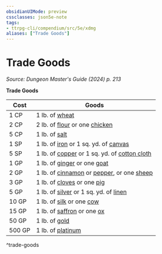 ```yaml
---
obsidianUIMode: preview
cssclasses: json5e-note
tags:
- ttrpg-cli/compendium/src/5e/xdmg
aliases: ["Trade Goods"]
---
```

# Trade Goods
*Source: Dungeon Master's Guide (2024) p. 213* 

**Trade Goods**

| Cost | Goods |
|------|-------|
| 1 CP | 1 lb. of [wheat](3-Mechanics/CLI/items/wheat-xdmg.md) |
| 2 CP | 2 lb. of [flour](3-Mechanics/CLI/items/flour-xdmg.md) or one [chicken](3-Mechanics/CLI/items/chicken-xdmg.md) |
| 5 CP | 1 lb. of [salt](3-Mechanics/CLI/items/salt-xdmg.md) |
| 1 SP | 1 lb. of [iron](3-Mechanics/CLI/items/iron-xdmg.md) or 1 sq. yd. of [canvas](3-Mechanics/CLI/items/canvas-1-sq-yd-xdmg.md) |
| 5 SP | 1 lb. of [copper](3-Mechanics/CLI/items/copper-xdmg.md) or 1 sq. yd. of [cotton cloth](3-Mechanics/CLI/items/cotton-cloth-1-sq-yd-xdmg.md) |
| 1 GP | 1 lb. of [ginger](3-Mechanics/CLI/items/ginger-xdmg.md) or one [goat](3-Mechanics/CLI/items/goat-xdmg.md) |
| 2 GP | 1 lb. of [cinnamon](3-Mechanics/CLI/items/cinnamon-xdmg.md) or [pepper](3-Mechanics/CLI/items/pepper-xdmg.md), or one [sheep](3-Mechanics/CLI/items/sheep-xdmg.md) |
| 3 GP | 1 lb. of [cloves](3-Mechanics/CLI/items/cloves-xdmg.md) or one [pig](3-Mechanics/CLI/items/pig-xdmg.md) |
| 5 GP | 1 lb. of [silver](3-Mechanics/CLI/items/silver-xdmg.md) or 1 sq. yd. of [linen](3-Mechanics/CLI/items/linen-1-sq-yd-xdmg.md) |
| 10 GP | 1 lb. of [silk](3-Mechanics/CLI/items/silk-xdmg.md) or one [cow](3-Mechanics/CLI/items/cow-xdmg.md) |
| 15 GP | 1 lb. of [saffron](3-Mechanics/CLI/items/saffron-xdmg.md) or one [ox](3-Mechanics/CLI/items/ox-xdmg.md) |
| 50 GP | 1 lb. of [gold](3-Mechanics/CLI/items/gold-xdmg.md) |
| 500 GP | 1 lb. of [platinum](3-Mechanics/CLI/items/platinum-xdmg.md) |
^trade-goods